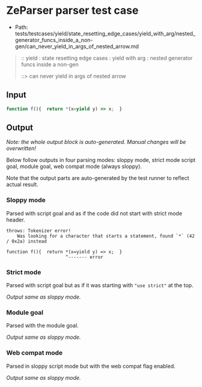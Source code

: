 # ZeParser parser test case

- Path: tests/testcases/yield/state_resetting_edge_cases/yield_with_arg/nested_generator_funcs_inside_a_non-gen/can_never_yield_in_args_of_nested_arrow.md

> :: yield : state resetting edge cases : yield with arg : nested generator funcs inside a non-gen
>
> ::> can never yield in args of nested arrow

## Input


`````js
function f(){  return *(x=yield y) => x;  }
`````

## Output

_Note: the whole output block is auto-generated. Manual changes will be overwritten!_

Below follow outputs in four parsing modes: sloppy mode, strict mode script goal, module goal, web compat mode (always sloppy).

Note that the output parts are auto-generated by the test runner to reflect actual result.

### Sloppy mode

Parsed with script goal and as if the code did not start with strict mode header.

`````
throws: Tokenizer error!
    Was looking for a character that starts a statement, found `*` (42 / 0x2a) instead

function f(){  return *(x=yield y) => x;  }
                      ^------- error
`````

### Strict mode

Parsed with script goal but as if it was starting with `"use strict"` at the top.

_Output same as sloppy mode._

### Module goal

Parsed with the module goal.

_Output same as sloppy mode._

### Web compat mode

Parsed in sloppy script mode but with the web compat flag enabled.

_Output same as sloppy mode._
